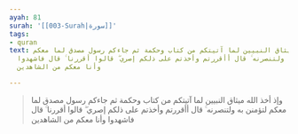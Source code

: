 ```yaml
---
ayah: 81
surah: '[[003-Surah|سورة]]'
tags:
- quran
text: وإذ أخذ الله ميثاق النبيين لما آتيتكم من كتاب وحكمة ثم جاءكم رسول مصدق لما معكم
  لتؤمنن به ولتنصرنه ۚ قال أأقررتم وأخذتم على ذلكم إصري ۖ قالوا أقررنا ۚ قال فاشهدوا
  وأنا معكم من الشاهدين

---
```

> وإذ أخذ الله ميثاق النبيين لما آتيتكم من كتاب وحكمة ثم جاءكم رسول مصدق لما معكم لتؤمنن به ولتنصرنه ۚ قال أأقررتم وأخذتم على ذلكم إصري ۖ قالوا أقررنا ۚ قال فاشهدوا وأنا معكم من الشاهدين
